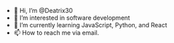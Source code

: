 - 👋 Hi, I’m @Deatrix30
- 👀 I’m interested in software development
- 🌱 I’m currently learning JavaScript, Python, and React
- 📫 How to reach me via email.

<!---
Deatrix30/Deatrix30 is a ✨ special ✨ repository because its `README.md` (this file) appears on your GitHub profile.
You can click the Preview link to take a look at your changes.
--->
